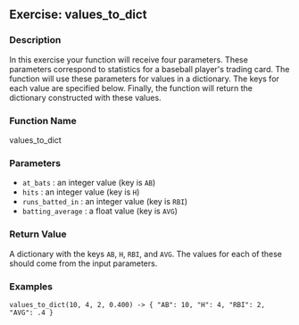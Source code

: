 Exercise: values_to_dict
----------------------

### Description

In this exercise your function will receive four parameters.
These parameters correspond to statistics for a baseball
player's trading card.  The function will use these
parameters for values in a dictionary.  The keys for
each value are specified below.  Finally, the function
will return the dictionary constructed with these values.
### Function Name

values_to_dict

### Parameters

*  `at_bats` : an integer value (key is `AB`)
*  `hits` : an integer value (key is `H`)
*  `runs_batted_in` : an integer value (key is `RBI`)
*  `batting_average` : a float value  (key is `AVG`)

### Return Value

A dictionary with the keys `AB`, `H`, `RBI`, and `AVG`.
The values for each of these should come from the input
parameters.

### Examples

    values_to_dict(10, 4, 2, 0.400) -> { "AB": 10, "H": 4, "RBI": 2, "AVG": .4 }
